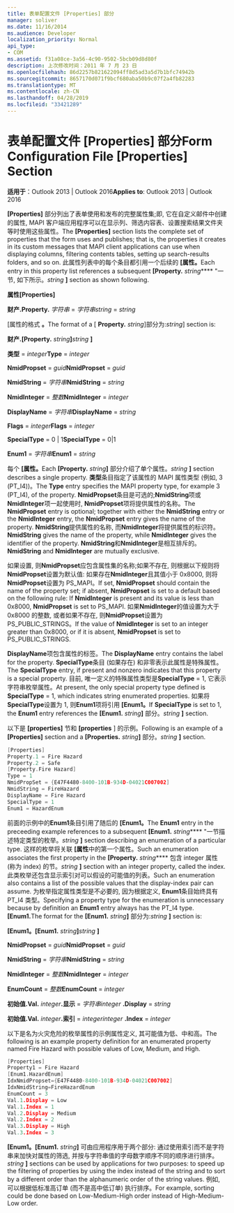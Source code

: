 ```yaml
---
title: 表单配置文件 [Properties] 部分
manager: soliver
ms.date: 11/16/2014
ms.audience: Developer
localization_priority: Normal
api_type:
- COM
ms.assetid: f31a08ce-3a56-4c90-9502-5bcb09d8d80f
description: 上次修改时间：2011 年 7 月 23 日
ms.openlocfilehash: 86d2257b821622094ff8d5ad3a5d7b1bfc74942b
ms.sourcegitcommit: 8657170d071f9bcf680aba50b9c07f2a4fb82283
ms.translationtype: MT
ms.contentlocale: zh-CN
ms.lasthandoff: 04/28/2019
ms.locfileid: "33421289"
---
```

# <a name="form-configuration-file-properties-section"></a><span data-ttu-id="d837f-103">表单配置文件 [Properties] 部分</span><span class="sxs-lookup"><span data-stu-id="d837f-103">Form Configuration File [Properties] Section</span></span>

  
  
<span data-ttu-id="d837f-104">**适用于**：Outlook 2013 | Outlook 2016</span><span class="sxs-lookup"><span data-stu-id="d837f-104">**Applies to**: Outlook 2013 | Outlook 2016</span></span> 
  
<span data-ttu-id="d837f-105">**[Properties]** 部分列出了表单使用和发布的完整属性集;即, 它在自定义邮件中创建的属性, MAPI 客户端应用程序可以在显示列、筛选内容表、设置搜索结果文件夹等时使用这些属性。</span><span class="sxs-lookup"><span data-stu-id="d837f-105">The **[Properties]** section lists the complete set of properties that the form uses and publishes; that is, the properties it creates in its custom messages that MAPI client applications can use when displaying columns, filtering contents tables, setting up search-results folders, and so on.</span></span> <span data-ttu-id="d837f-106">此属性列表中的每个条目都引用一个后续的 **[属性。**</span><span class="sxs-lookup"><span data-stu-id="d837f-106">Each entry in this property list references a subsequent **[Property.**</span></span> <span data-ttu-id="d837f-107">_string_\*\*\*\* "一节, 如下所示。</span><span class="sxs-lookup"><span data-stu-id="d837f-107">_string_ **]** section as shown following.</span></span> 
  
 <span data-ttu-id="d837f-108">**属性**</span><span class="sxs-lookup"><span data-stu-id="d837f-108">**[Properties]**</span></span>
  
 <span data-ttu-id="d837f-109">**财产.**</span><span class="sxs-lookup"><span data-stu-id="d837f-109">**Property.**</span></span> <span data-ttu-id="d837f-110">_字符串_ =  _字符串_</span><span class="sxs-lookup"><span data-stu-id="d837f-110">_string_ =  _string_</span></span>
  
<span data-ttu-id="d837f-111">[属性的格式 **。**</span><span class="sxs-lookup"><span data-stu-id="d837f-111">The format of a [ **Property.**</span></span> <span data-ttu-id="d837f-112">_string_]部分为:</span><span class="sxs-lookup"><span data-stu-id="d837f-112">_string_] section is:</span></span> 
  
 <span data-ttu-id="d837f-113">**财产.**</span><span class="sxs-lookup"><span data-stu-id="d837f-113">**[Property.**</span></span> <span data-ttu-id="d837f-114">_string_**]**</span><span class="sxs-lookup"><span data-stu-id="d837f-114">_string_ **]**</span></span>
  
 <span data-ttu-id="d837f-115">**类型** =  _integer_</span><span class="sxs-lookup"><span data-stu-id="d837f-115">**Type** =  _integer_</span></span>
  
 <span data-ttu-id="d837f-116">**NmidPropset** =  _guid_</span><span class="sxs-lookup"><span data-stu-id="d837f-116">**NmidPropset** =  _guid_</span></span>
  
 <span data-ttu-id="d837f-117">**NmidString** =  _字符串_</span><span class="sxs-lookup"><span data-stu-id="d837f-117">**NmidString** =  _string_</span></span>
  
 <span data-ttu-id="d837f-118">**NmidInteger** =  _整数_</span><span class="sxs-lookup"><span data-stu-id="d837f-118">**NmidInteger** =  _integer_</span></span>
  
 <span data-ttu-id="d837f-119">**DisplayName** =  _字符串_</span><span class="sxs-lookup"><span data-stu-id="d837f-119">**DisplayName** =  _string_</span></span>
  
 <span data-ttu-id="d837f-120">**Flags** =  _integer_</span><span class="sxs-lookup"><span data-stu-id="d837f-120">**Flags** =  _integer_</span></span>
  
 <span data-ttu-id="d837f-121">**SpecialType** = 0 | 1</span><span class="sxs-lookup"><span data-stu-id="d837f-121">**SpecialType** = 0|1</span></span> 
  
 <span data-ttu-id="d837f-122">**Enum1** =  _字符串_</span><span class="sxs-lookup"><span data-stu-id="d837f-122">**Enum1** =  _string_</span></span>
  
<span data-ttu-id="d837f-123">每个 **[属性。**</span><span class="sxs-lookup"><span data-stu-id="d837f-123">Each **[Property.**</span></span> <span data-ttu-id="d837f-124">_string_**]** 部分介绍了单个属性。</span><span class="sxs-lookup"><span data-stu-id="d837f-124">_string_ **]** section describes a single property.</span></span> <span data-ttu-id="d837f-125">**类型**条目指定了该属性的 MAPI 属性类型 (例如, 3 (PT_I4))。</span><span class="sxs-lookup"><span data-stu-id="d837f-125">The **Type** entry specifies the MAPI property type, for example 3 (PT_I4), of the property.</span></span> <span data-ttu-id="d837f-126">**NmidPropset**条目是可选的;**NmidString**项或**NmidInteger**项一起使用时, **NmidPropset**项将提供属性的名称。</span><span class="sxs-lookup"><span data-stu-id="d837f-126">The **NmidPropset** entry is optional; together with either the **NmidString** entry or the **NmidInteger** entry, the **NmidPropset** entry gives the name of the property.</span></span> <span data-ttu-id="d837f-127">**NmidString**提供属性的名称, 而**NmidInteger**将提供属性的标识符。</span><span class="sxs-lookup"><span data-stu-id="d837f-127">**NmidString** gives the name of the property, while **NmidInteger** gives the identifier of the property.</span></span> <span data-ttu-id="d837f-128">**NmidString**和**NmidInteger**是相互排斥的。</span><span class="sxs-lookup"><span data-stu-id="d837f-128">**NmidString** and **NmidInteger** are mutually exclusive.</span></span> 
  
<span data-ttu-id="d837f-129">如果设置, 则**NmidPropset**应包含属性集的名称;如果不存在, 则根据以下规则将**NmidPropset**设置为默认值: 如果存在**NmidInteger**且其值小于 0x8000, 则将**NmidPropset**设置为 PS_MAPI。</span><span class="sxs-lookup"><span data-stu-id="d837f-129">If set, **NmidPropset** should contain the name of the property set; if absent, **NmidPropset** is set to a default based on the following rule: If **NmidInteger** is present and its value is less than 0x8000, **NmidPropset** is set to PS_MAPI.</span></span> <span data-ttu-id="d837f-130">如果**NmidInteger**的值设置为大于0x8000 的整数, 或者如果不存在, 则**NmidPropset**设置为 PS_PUBLIC_STRINGS。</span><span class="sxs-lookup"><span data-stu-id="d837f-130">If the value of **NmidInteger** is set to an integer greater than 0x8000, or if it is absent, **NmidPropset** is set to PS_PUBLIC_STRINGS.</span></span> 
  
<span data-ttu-id="d837f-131">**DisplayName**项包含属性的标签。</span><span class="sxs-lookup"><span data-stu-id="d837f-131">The **DisplayName** entry contains the label for the property.</span></span> <span data-ttu-id="d837f-132">**SpecialType**条目 (如果存在) 和非零表示此属性是特殊属性。</span><span class="sxs-lookup"><span data-stu-id="d837f-132">The **SpecialType** entry, if present and nonzero indicates that this property is a special property.</span></span> <span data-ttu-id="d837f-133">目前, 唯一定义的特殊属性类型是**SpecialType** = 1, 它表示字符串枚举属性。</span><span class="sxs-lookup"><span data-stu-id="d837f-133">At present, the only special property type defined is **SpecialType** = 1, which indicates string enumerated properties.</span></span> <span data-ttu-id="d837f-134">如果将**SpecialType**设置为 1, 则**Enum1**项将引用 **[Enum1。**</span><span class="sxs-lookup"><span data-stu-id="d837f-134">If **SpecialType** is set to 1, the **Enum1** entry references the **[Enum1.**</span></span> <span data-ttu-id="d837f-135">_string_**]** 部分。</span><span class="sxs-lookup"><span data-stu-id="d837f-135">_string_ **]** section.</span></span> 
  
<span data-ttu-id="d837f-136">以下是 **[properties]** 节和 **[properties** ] 的示例。</span><span class="sxs-lookup"><span data-stu-id="d837f-136">Following is an example of a **[Properties]** section and a **[Properties.**</span></span> <span data-ttu-id="d837f-137">_string_**]** 部分。</span><span class="sxs-lookup"><span data-stu-id="d837f-137">_string_ **]** section.</span></span> 
  
```cpp
[Properties]
Property.1 = Fire Hazard
Property.2 = Safe
[Property.Fire Hazard]
Type = 1
NmidPropSet = {E47F4480-8400-101B-934D-04021C007002]
NmidString = FireHazard
DisplayName = Fire Hazard
SpecialType = 1
Enum1 = HazardEnum

```

<span data-ttu-id="d837f-138">前面的示例中的**Enum1**条目引用了随后的 **[Enum1。**</span><span class="sxs-lookup"><span data-stu-id="d837f-138">The **Enum1** entry in the preceeding example references to a subsequent **[Enum1.**</span></span> <span data-ttu-id="d837f-139">_string_\*\*\*\* "一节描述特定类型的枚举。</span><span class="sxs-lookup"><span data-stu-id="d837f-139">_string_ **]** section describing an enumeration of a particular type.</span></span> <span data-ttu-id="d837f-140">这样的枚举将关联 **[属性**中的第一个属性。</span><span class="sxs-lookup"><span data-stu-id="d837f-140">Such an enumeration associates the first property in the **[Property.**</span></span> <span data-ttu-id="d837f-141">_string_\*\*\*\* 包含 integer 属性 (称为 index) 的节。</span><span class="sxs-lookup"><span data-stu-id="d837f-141">_string_ **]** section with an integer property, called the index.</span></span> <span data-ttu-id="d837f-142">此类枚举还包含显示索引对可以假设的可能值的列表。</span><span class="sxs-lookup"><span data-stu-id="d837f-142">Such an enumeration also contains a list of the possible values that the display-index pair can assume.</span></span> <span data-ttu-id="d837f-143">为枚举指定属性类型是不必要的, 因为根据定义, **Enum1**条目始终具有 PT_I4 类型。</span><span class="sxs-lookup"><span data-stu-id="d837f-143">Specifying a property type for the enumeration is unnecessary because by definition an **Enum1** entry always has the PT_I4 type.</span></span> <span data-ttu-id="d837f-144">**[Enum1.**</span><span class="sxs-lookup"><span data-stu-id="d837f-144">The format for the **[Enum1.**</span></span> <span data-ttu-id="d837f-145">_string_**]** 部分为:</span><span class="sxs-lookup"><span data-stu-id="d837f-145">_string_ **]** section is:</span></span> 
  
 <span data-ttu-id="d837f-146">**[Enum1。**</span><span class="sxs-lookup"><span data-stu-id="d837f-146">**[Enum1.**</span></span> <span data-ttu-id="d837f-147">_string_**]**</span><span class="sxs-lookup"><span data-stu-id="d837f-147">_string_ **]**</span></span>
  
 <span data-ttu-id="d837f-148">**NmidPropset** =  _guid_</span><span class="sxs-lookup"><span data-stu-id="d837f-148">**NmidPropset** =  _guid_</span></span>
  
 <span data-ttu-id="d837f-149">**NmidString** =  _字符串_</span><span class="sxs-lookup"><span data-stu-id="d837f-149">**NmidString** =  _string_</span></span>
  
 <span data-ttu-id="d837f-150">**NmidInteger** =  _整数_</span><span class="sxs-lookup"><span data-stu-id="d837f-150">**NmidInteger** =  _integer_</span></span>
  
 <span data-ttu-id="d837f-151">**EnumCount** =  _整数_</span><span class="sxs-lookup"><span data-stu-id="d837f-151">**EnumCount** =  _integer_</span></span>
  
 <span data-ttu-id="d837f-152">**初始值.**</span><span class="sxs-lookup"><span data-stu-id="d837f-152">**Val.**</span></span> <span data-ttu-id="d837f-153">_integer_**.显示** =  _字符串_</span><span class="sxs-lookup"><span data-stu-id="d837f-153">_integer_ **.Display** =  _string_</span></span>
  
 <span data-ttu-id="d837f-154">**初始值.**</span><span class="sxs-lookup"><span data-stu-id="d837f-154">**Val.**</span></span> <span data-ttu-id="d837f-155">_integer_**.索引** =  _integer_</span><span class="sxs-lookup"><span data-stu-id="d837f-155">_integer_ **.Index** =  _integer_</span></span>
  
<span data-ttu-id="d837f-156">以下是名为火灾危险的枚举属性的示例属性定义, 其可能值为低、中和高。</span><span class="sxs-lookup"><span data-stu-id="d837f-156">The following is an example property definition for an enumerated property named Fire Hazard with possible values of Low, Medium, and High.</span></span>
  
```cpp
[Properties]
Property1 = Fire Hazard
[Enum1.HazardEnum]
IdxNmidPropset={E47F4480-8400-101B-934D-04021C007002]
IdxNmidString=FireHazardEnum
EnumCount = 3
Val.1.Display = Low
Val.1.Index = 1
Val.2.Display = Medium
Val.2.Index = 2
Val.3.Display = High
Val.3.Index = 3

```

 <span data-ttu-id="d837f-157">**[Enum1。**</span><span class="sxs-lookup"><span data-stu-id="d837f-157">**[Enum1.**</span></span> <span data-ttu-id="d837f-158">_string_**]** 可由应用程序用于两个部分: 通过使用索引而不是字符串来加快对属性的筛选, 并按与字符串值的字母数字顺序不同的顺序进行排序。</span><span class="sxs-lookup"><span data-stu-id="d837f-158">_string_ **]** sections can be used by applications for two purposes: to speed up the filtering of properties by using the index instead of the string and to sort by a different order than the alphanumeric order of the string values.</span></span> <span data-ttu-id="d837f-159">例如, 可以根据低标准高订单 (而不是高中低订单) 执行排序。</span><span class="sxs-lookup"><span data-stu-id="d837f-159">For example, sorting could be done based on Low-Medium-High order instead of High-Medium-Low order.</span></span> 
  

